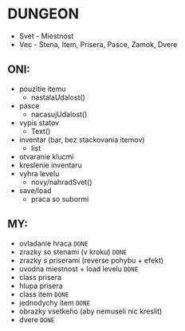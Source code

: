 # DUNGEON 

 - Svet - Miestnost
 - Vec  - Stena, Item, Prisera, Pasce, Zamok, Dvere

## ONI:
- pouzitie itemu 
	- nastalaUdalost()
- pasce 
	- nacasujUdalost()
- vypis statov 
	- Text()
- inventar (bar, bez stackovania itemov) 
	- list
- otvaranie klucmi
- kreslenie inventaru 
- vyhra levelu 	
	- novy/nahradSvet()
- save/load 			
	- praca so subormi

## MY:
- ovladanie hraca `DONE`
- zrazky so stenami (v kroku) `DONE`
- zrazky s priserami (reverse pohybu + efekt)
- uvodna miestnost + load levelu `DONE`
- class prisera 
- hlupa prisera
- class item `DONE`
- jednodychy item `DONE`
- obrazky vsetkeho (aby nemuseli nic kreslit)
- dvere `DONE`